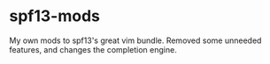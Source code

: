 spf13-mods
==========

My own mods to spf13's great vim bundle. Removed some unneeded features, and changes the completion engine.
